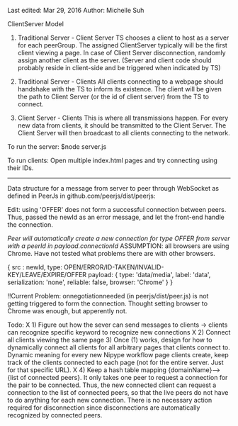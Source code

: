 Last edited: Mar 29, 2016
Author: Michelle Suh

ClientServer Model

1. Traditional Server - Client Server
TS chooses a client to host as a server for each peerGroup. The assigned ClientServer typically will be the first client viewing a page. In case of Client Server disconnection, randomly assign another client as the server. (Server and client code should probably reside in client-side and be triggered when indicated by TS)

2. Traditional Server - Clients
All clients connecting to a webpage should handshake with the TS to inform its existence. The client will be given the path to Client Server (or the id of client server) from the TS to connect.

3. Client Server - Clients
This is where all transmissions happen. For every new data from clients, it should be transmitted to the Client Server. The Client Server will then broadcast to all clients connecting to the network.


To run the server:
$node server.js

To run clients:
Open multiple index.html pages and try connecting using their IDs.


-------------------------------
Data structure for a message from server to peer through WebSocket as defined in PeerJs in github.com/peerjs/dist/peerjs:


Edit: using 'OFFER' does not form a successful connection between peers. Thus, passed the newId as an error message, and let the front-end handle the connection.

*Peer will automatically create a new connection for type OFFER from server with a peerId in payload.connectionId*
ASSUMPTION: all browsers are using Chrome. Have not tested what problems there are with other browsers.

{
  src : newId,
  type: OPEN/ERROR/ID-TAKEN/INVALID-KEY/LEAVE/EXPIRE/OFFER
  payload: {
    type: 'data/media',
    label: 'data',
    serialization: 'none',
    reliable: false,
    browser: 'Chrome'
  }
}

!!Current Problem: onnegotiationneeded (in peerjs/dist/peer.js) is not getting triggered to form the connection. Thought setting browser to Chrome was enough, but apperently not.



Todo:
X 1) Figure out how the sever can send messages to clients → clients can recognize specific keyword to recognize new connections
X 2) Connect all clients viewing the same page
 3) Once (1) works, design for how to dynamically connect all clients for all arbitrary pages that clients connect to. Dynamic meaning for every new Nipype workflow page clients create, keep track of the clients connected to each page (not for the entire server. Just for that specific URL).
X 4) Keep a hash table mapping {domainName}-->{list of connected peers}. It only takes one peer to request a connection for the pair to be connected. Thus, the new connected client can request a connection to the list of connected peers, so that the live peers do not have to do anything for each new connection. There is no necessary action required for disconnection since disconnections are automatically recognized by connected peers.
